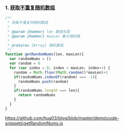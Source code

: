 ### 1. [获取不重复随机数组](https://github.com/hua03/blog/blob/master/demo/code-snippets\getRandomNums.js)

```javascript
/**
 * 获取不重复的随机数组
 * 
 * @param {Number} len 数组长度
 * @param {Number} maxLen 最大随机数
 * 
 * @returns {Array} 随机数组
 */
function getRandomNums(len, maxLen){
  var randomNums = [] 
  var random = 0
  for (var index = 0; index < maxLen; index++) {
    random = Math.floor(Math.random()*maxLen)+1
    if(randomNums.indexOf(random) === -1){
      randomNums.push(random)
    }
    if(randomNums.length === len){
      return randomNums
    }
  }
}
```

https://github.com/hua03/blog/blob/master/demo\code-snippets\getRandomNums.js